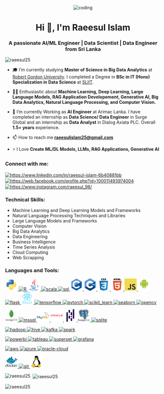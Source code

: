 <p align="center">
  <img alt="coding" width=400 src="https://cdn.dribbble.com/users/1162077/screenshots/3848914/programmer.gif">
</p>
<h1 align="center">Hi 👋, I'm Raeesul Islam</h1>
<h3 align="center">A passionate AI/ML Engineer | Data Scientist | Data Engineer from Sri Lanka</h3>

<p align="left"> 
	<img src="https://komarev.com/ghpvc/?username=raeesul25&label=Profile%20views&color=0e75b6&style=flat" alt="raeesul25" /> 
</p>

- 🎓 I’m currently studying **Master of Science in Big Data Analytics** at <a href="https://www.iit.ac.lk/course/msc-big-data-analytics/">Robert Gordon University</a>. I completed a Degree in **BSc in IT (Hons) Specialization in Data Science** at <a href="https://www.sliit.lk/computing/programmes/data-science-degree/">SLIIT</a>.

- 👨‍💻 Enthusiastic about **Machine Learning, Deep Learning, Large Language Models, RAG Application Developement, Generative AI, Big Data Analytics, Natural Language Processing, and Computer Vision.**

- 👷 I’m currently Working as **AI Engineer** at Arimac Lanka.  I have completed an internship as **Data Science/ Data Engineer** in Surge Global and an internship as **Data Analyst** in Dialog Axiata PLC. Overall **1.5+ years** experience.

- 📫 How to reach me **raeesulislam25@gmail.com**

- ⚡ I Love **Create ML/DL Models, LLMs, RAG Applications, Generative AI**

<h3 align="left">Connect with me:</h3>
<p align="left">
  <a href="https://linkedin.com/in/https://www.linkedin.com/in/raeesul-islam-6b40881bb" target="blank">
  	<img align="center" src="https://raw.githubusercontent.com/rahuldkjain/github-profile-readme-generator/master/src/images/icons/Social/linked-in-alt.svg" 	      
    alt="https://www.linkedin.com/in/raeesul-islam-6b40881bb" height="30" width="30" />
  </a>
  <a href="https://web.facebook.com/profile.php?id=100011493974004" target="blank">
		<img align="center" src="https://upload.wikimedia.org/wikipedia/commons/6/6c/Facebook_Logo_2023.png" 
		alt="https://web.facebook.com/profile.php?id=100011493974004" height="30" width="30" />
	</a>
  <a href="https://www.instagram.com/raeesul_98/" target="blank">
		<img align="center" src="https://i.pinimg.com/736x/dc/70/7c/dc707c0e2e4a1883d4ebb81d107aec9a.jpg" 
		alt="https://www.instagram.com/raeesul_98/" height="30" width="30" />
	</a>
</p>

<h3 align="left">Technical Skills:</h3>
<p align="left">
  <ul>
	  <li>Machine Learning and Deep Learning Models and Frameworks</li>
	  <li>Natural Language Processing Techniques and Libraries</li>
	  <li>Large Language Models and Frameworks</li>
	  <li>Computer Vision</li>
	  <li>Big Data Analytics</li>
	  <li>Data Engineering</li>
	  <li>Business Intelligence</li>
	  <li>Time Series Analysis</li>
	  <li>Cloud Computing</li>
	  <li>Web Scrapping</li>
  </ul>
</p>

<h3 align="left">Languages and Tools:</h3>
<p align="left"> 
	<a href="https://www.python.org" target="_blank" rel="noreferrer"> 
		<img src="https://raw.githubusercontent.com/devicons/devicon/master/icons/python/python-original.svg" alt="python" width="40" height="40"/> 
	</a>
  <a href="https://www.w3schools.com/r/" target="_blank" rel="noreferrer"> 
		<img src="https://www.r-project.org/Rlogo.png" alt="R" width="40" height="40"/> 
	</a>
	<a href="https://www.java.com" target="_blank" rel="noreferrer"> 
		<img src="https://raw.githubusercontent.com/devicons/devicon/master/icons/java/java-original.svg" alt="java" width="40" height="40"/> 
	</a>
  <a href="https://www.scala-lang.org/" target="_blank" rel="noreferrer"> 
		<img src="https://cdn-icons-png.flaticon.com/512/6132/6132220.png" alt="scala" width="40" height="40"/> 
	</a>
  <a href="https://www.w3schools.com/sql/" target="_blank" rel="noreferrer"> 
		<img src="https://w7.pngwing.com/pngs/525/959/png-transparent-microsoft-azure-sql-database-microsoft-sql-server-cloud-computing-text-trademark-logo.png" alt="sql" width="40" height="40"/> 
	</a>
	<a href="https://www.cprogramming.com/" target="_blank" rel="noreferrer"> 
		<img src="https://raw.githubusercontent.com/devicons/devicon/master/icons/c/c-original.svg" alt="c" width="40" height="40"/> 
	</a> 
	<a href="https://www.w3schools.com/cpp/" target="_blank" rel="noreferrer"> 
		<img src="https://raw.githubusercontent.com/devicons/devicon/master/icons/cplusplus/cplusplus-original.svg" alt="cplusplus" width="40" height="40"/> 
	</a>
  <a href="https://www.w3schools.com/css/" target="_blank" rel="noreferrer"> 
		<img src="https://raw.githubusercontent.com/devicons/devicon/master/icons/css3/css3-original-wordmark.svg" alt="css3" width="40" height="40"/> 
	</a>
  <a href="https://www.w3.org/html/" target="_blank" rel="noreferrer"> 
		<img src="https://raw.githubusercontent.com/devicons/devicon/master/icons/html5/html5-original-wordmark.svg" alt="html5" width="40" height="40"/> 
	</a>  
	<a href="https://developer.mozilla.org/en-US/docs/Web/JavaScript" target="_blank" rel="noreferrer"> 
		<img src="https://raw.githubusercontent.com/devicons/devicon/master/icons/javascript/javascript-original.svg" alt="javascript" width="40" height="40"/>
	</a>
  <a href="https://developer.android.com" target="_blank" rel="noreferrer"> 
		<img src="https://raw.githubusercontent.com/devicons/devicon/master/icons/android/android-original-wordmark.svg" alt="android" width="40" height="40"/> 	
  </a>
  <a href="https://flask.palletsprojects.com/" target="_blank" rel="noreferrer"> 
		<img src="https://www.vectorlogo.zone/logos/pocoo_flask/pocoo_flask-icon.svg" alt="flask" width="40" height="40"/> 
	</a>
  <a href="https://reactjs.org/" target="_blank" rel="noreferrer"> 
		<img src="https://raw.githubusercontent.com/devicons/devicon/master/icons/react/react-original-wordmark.svg" alt="react" width="40" height="40"/> 
	</a>
  <a href="https://www.tensorflow.org" target="_blank" rel="noreferrer"> 
		<img src="https://www.vectorlogo.zone/logos/tensorflow/tensorflow-icon.svg" alt="tensorflow" width="40" height="40"/> 
	</a>
  <a href="https://pytorch.org/" target="_blank" rel="noreferrer"> 
		<img src="https://www.vectorlogo.zone/logos/pytorch/pytorch-icon.svg" alt="pytorch" width="40" height="40"/> 
	</a>  
	<a href="https://scikit-learn.org/" target="_blank" rel="noreferrer"> 
		<img src="https://upload.wikimedia.org/wikipedia/commons/0/05/Scikit_learn_logo_small.svg" alt="scikit_learn" width="40" height="40"/> 
	</a> 
	<a href="https://seaborn.pydata.org/" target="_blank" rel="noreferrer"> 
		<img src="https://seaborn.pydata.org/_images/logo-mark-lightbg.svg" alt="seaborn" width="40" height="40"/> 
	</a>
  <a href="https://opencv.org/" target="_blank" rel="noreferrer"> 
		<img src="https://www.vectorlogo.zone/logos/opencv/opencv-icon.svg" alt="opencv" width="40" height="40"/> 
	</a>
</p>
<p align="left">
  <a href="https://www.mongodb.com/" target="_blank" rel="noreferrer"> 
		<img src="https://raw.githubusercontent.com/devicons/devicon/master/icons/mongodb/mongodb-original-wordmark.svg" alt="mongodb" width="40" height="40"/>
	</a> 
	<a href="https://www.microsoft.com/en-us/sql-server" target="_blank" rel="noreferrer"> 
		<img src="https://www.svgrepo.com/show/303229/microsoft-sql-server-logo.svg" alt="mssql" width="40" height="40"/> 
	</a> 
	<a href="https://www.mysql.com/" target="_blank" rel="noreferrer"> 
		<img src="https://raw.githubusercontent.com/devicons/devicon/master/icons/mysql/mysql-original-wordmark.svg" alt="mysql" width="40" height="40"/> 
	</a>  
	<a href="https://www.oracle.com/" target="_blank" rel="noreferrer"> 
		<img src="https://raw.githubusercontent.com/devicons/devicon/master/icons/oracle/oracle-original.svg" alt="oracle" width="40" height="40"/> 
	</a> 
	<a href="https://pandas.pydata.org/" target="_blank" rel="noreferrer"> 
		<img src="https://raw.githubusercontent.com/devicons/devicon/2ae2a900d2f041da66e950e4d48052658d850630/icons/pandas/pandas-original.svg" alt="pandas" 		width="40" height="40"/> 
	</a> 
	<a href="https://www.postgresql.org" target="_blank" rel="noreferrer"> 
		<img src="https://raw.githubusercontent.com/devicons/devicon/master/icons/postgresql/postgresql-original-wordmark.svg" alt="postgresql" width="40" 		height="40"/> 
	</a>  
	<a href="https://www.sqlite.org/" target="_blank" rel="noreferrer"> 
		<img src="https://www.vectorlogo.zone/logos/sqlite/sqlite-icon.svg" alt="sqlite" width="40" height="40"/> 
	</a>
</p>
<p align="left">
  <a href="https://hadoop.apache.org/" target="_blank" rel="noreferrer"> 
		<img src="https://www.vectorlogo.zone/logos/apache_hadoop/apache_hadoop-icon.svg" alt="hadoop" width="40" height="40"/> 
	</a> 
	<a href="https://hive.apache.org/" target="_blank" rel="noreferrer"> 
		<img src="https://www.vectorlogo.zone/logos/apache_hive/apache_hive-icon.svg" alt="hive" width="40" height="40"/> 
	</a>  
	<a href="https://kafka.apache.org/" target="_blank" rel="noreferrer"> 
		<img src="https://www.vectorlogo.zone/logos/apache_kafka/apache_kafka-icon.svg" alt="kafka" width="40" height="40"/> 
	</a>
  <a href="https://spark.apache.org/" target="_blank" rel="noreferrer"> 
		<img src="https://ignos.blog/wp-content/uploads/2022/06/apachesparklogo-e1655475818894.png" alt="spark" width="40" height="40"/> 
	</a>
</p>
<p align="left">
  <a href="https://www.microsoft.com/en-us/power-platform/products/power-bi" target="_blank" rel="noreferrer"> 
		<img src="https://logohistory.net/wp-content/uploads/2023/05/Power-BI-Symbol.png" alt="powerbi" width="40" height="40"/> 
	</a> 
	<a href="https://www.tableau.com/" target="_blank" rel="noreferrer"> 
		<img src="https://www.selectdistinct.co.uk/wp-content/uploads/2023/03/Tableau-logo-removebg-preview.png" alt="tableau" width="40" height="40"/> 
	</a>  
	<a href="https://superset.apache.org/" target="_blank" rel="noreferrer"> 
		<img src="https://apache-superset.readthedocs.io/en/0.35.0/_images/s.png" alt="superset" width="40" height="40"/> 
	</a>
  <a href="https://grafana.com" target="_blank" rel="noreferrer"> 
		<img src="https://www.vectorlogo.zone/logos/grafana/grafana-icon.svg" alt="grafana" width="40" height="40"/> 
	</a> 
</p>
<p align="left">
  <a href="https://aws.amazon.com/" target="_blank" rel="noreferrer"> 
		<img src="https://yt3.googleusercontent.com/HRJKaJg70sqBrCNh7Tf2RSjXTb_5hCUn7Hht7mxUJMg77EWkihh55JklD-KhwAMhwY31ox5O=s900-c-k-c0x00ffffff-no-rj" alt="aws" width="40" height="40"/> 
	</a>
  <a href="https://azure.microsoft.com/en-us" target="_blank" rel="noreferrer"> 
		<img src="https://upload.wikimedia.org/wikipedia/commons/thumb/f/fa/Microsoft_Azure.svg/1200px-Microsoft_Azure.svg.png" alt="azure" width="40" height="40"/> 
	</a>
  <a href="https://www.oracle.com/cloud/" target="_blank" rel="noreferrer"> 
		<img src="https://www.mesaonline.org/wp-content/uploads/2017/01/oraclecloud-e1484680899706.png" alt="oracle-cloud" width="40" height="40"/> 
	</a>
</p>
<p align="left">
  <a href="https://www.docker.com/" target="_blank" rel="noreferrer"> 
		<img src="https://raw.githubusercontent.com/devicons/devicon/master/icons/docker/docker-original-wordmark.svg" alt="docker" width="40" height="40"/> 
	</a>  
	<a href="https://git-scm.com/" target="_blank" rel="noreferrer"> 
		<img src="https://www.vectorlogo.zone/logos/git-scm/git-scm-icon.svg" alt="git" width="40" height="40"/> 
	</a>  
	<a href="https://www.linux.org/" target="_blank" rel="noreferrer"> 
		<img src="https://raw.githubusercontent.com/devicons/devicon/master/icons/linux/linux-original.svg" alt="linux" width="40" height="40"/> 
	</a>
</p>
<p>
	<img align="left" src="https://github-readme-stats.vercel.app/api/top-langs?username=raeesul25&show_icons=true&locale=en&layout=compact" alt="raeesul25" />
</p>

<p>&nbsp;
	<img align="center" src="https://github-readme-stats.vercel.app/api?username=raeesul25&show_icons=true&locale=en" alt="raeesul25" />
</p>

<p>
	<img align="center" src="https://github-readme-streak-stats.herokuapp.com/?user=raeesul25&" alt="raeesul25" />
</p>
